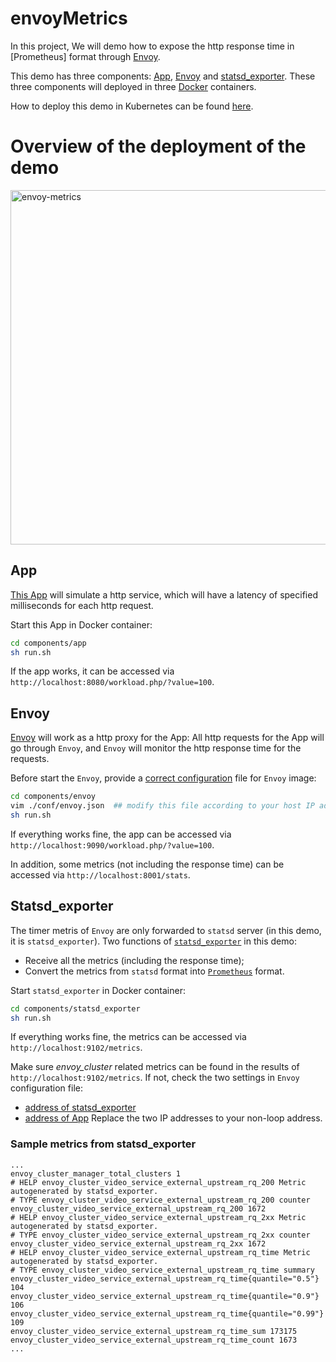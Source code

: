 # envoyMetrics
In this project, We will demo how to expose the http response time in [Prometheus] format through [Envoy](https://www.envoyproxy.io).

This demo has three components: [App](https://github.com/songbinliu/envoyMetrics/tree/master/components/app), [Envoy](https://github.com/songbinliu/envoyMetrics/tree/master/components/envoy) and [statsd_exporter](https://github.com/songbinliu/envoyMetrics/tree/master/components/statsd_exporter). These three components will deployed in three [Docker](https://docs.docker.com) containers.

How to deploy this demo in Kubernetes can be found [here](https://github.com/songbinliu/envoyMetrics).

# Overview of the deployment of the demo
<img width="567" alt="envoy-metrics" src="https://user-images.githubusercontent.com/27221807/32904808-3db96434-cac6-11e7-8ed6-231f6166295c.png">

## App
[This App](https://github.com/songbinliu/envoyMetrics/tree/master/components/app) will simulate a http service, which will have a latency of specified milliseconds for each http request.

Start this App in Docker container:
```bash
cd components/app
sh run.sh
```
If the app works, it can be accessed via `http://localhost:8080/workload.php/?value=100`.

## Envoy
[Envoy](https://github.com/songbinliu/envoyMetrics/tree/master/components/envoy) will work as a http proxy for the App: All http requests for the App will go through `Envoy`, and `Envoy` will monitor the http response time for the requests.

Before start the `Envoy`, provide a [correct configuration](https://github.com/songbinliu/envoyMetrics/tree/master/components/envoy/conf) file for `Envoy` image:
```bash
cd components/envoy
vim ./conf/envoy.json  ## modify this file according to your host IP address
sh run.sh
```

If everything works fine, the app can be accessed via `http://localhost:9090/workload.php/?value=100`.

In addition, some metrics (not including the response time) can be accessed via `http://localhost:8001/stats`.


## Statsd_exporter
The timer metris of `Envoy` are only forwarded to `statsd` server (in this demo, it is `statsd_exporter`).
Two functions of [`statsd_exporter`](https://github.com/prometheus/statsd_exporter) in this demo:
* Receive all the metrics (including the response time);
* Convert the metrics from `statsd` format into [`Prometheus`](https://prometheus.io) format.

Start `statsd_exporter` in Docker container:
```bash
cd components/statsd_exporter
sh run.sh
```

If everything works fine, the metrics can be accessed via `http://localhost:9102/metrics`.

Make sure *envoy_cluster* related metrics can be found in the results of `http://localhost:9102/metrics`. If not, check the two settings in `Envoy` configuration file:
* [address of statsd_exporter](https://github.com/songbinliu/envoyMetrics/blob/a73841bc562b5255a136baca7d3585764c50a601/components/envoy/conf/envoy.json#L42)
* [address of App](https://github.com/songbinliu/envoyMetrics/blob/a73841bc562b5255a136baca7d3585764c50a601/components/envoy/conf/envoy.json#L52)
Replace the two IP addresses to your non-loop address.


### Sample metrics from statsd_exporter

```terminal
...
envoy_cluster_manager_total_clusters 1
# HELP envoy_cluster_video_service_external_upstream_rq_200 Metric autogenerated by statsd_exporter.
# TYPE envoy_cluster_video_service_external_upstream_rq_200 counter
envoy_cluster_video_service_external_upstream_rq_200 1672
# HELP envoy_cluster_video_service_external_upstream_rq_2xx Metric autogenerated by statsd_exporter.
# TYPE envoy_cluster_video_service_external_upstream_rq_2xx counter
envoy_cluster_video_service_external_upstream_rq_2xx 1672
# HELP envoy_cluster_video_service_external_upstream_rq_time Metric autogenerated by statsd_exporter.
# TYPE envoy_cluster_video_service_external_upstream_rq_time summary
envoy_cluster_video_service_external_upstream_rq_time{quantile="0.5"} 104
envoy_cluster_video_service_external_upstream_rq_time{quantile="0.9"} 106
envoy_cluster_video_service_external_upstream_rq_time{quantile="0.99"} 109
envoy_cluster_video_service_external_upstream_rq_time_sum 173175
envoy_cluster_video_service_external_upstream_rq_time_count 1673
...
```




